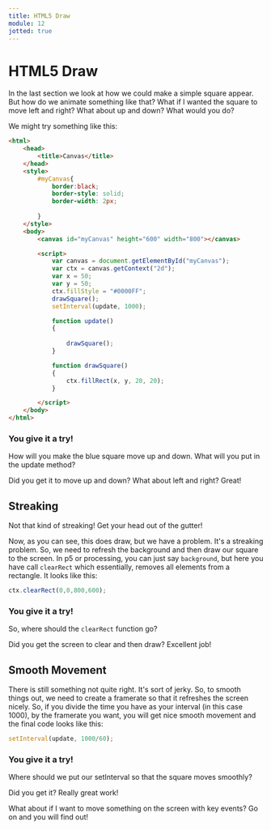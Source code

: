 ```yaml
---
title: HTML5 Draw
module: 12
jotted: true
---
```


# HTML5 Draw

In the last section we look at how we could make a simple square appear.  But how do we animate something like that?  What if I wanted the square to move left and right?  What about up and down?  What would you do?

We might try something like this:

```html
<html>
    <head>
        <title>Canvas</title>
    </head>
    <style>
        #myCanvas{
            border:black;
            border-style: solid;
            border-width: 2px;
            
        }
    </style>
    <body>
        <canvas id="myCanvas" height="600" width="800"></canvas>

        <script>
            var canvas = document.getElementById("myCanvas");
            var ctx = canvas.getContext("2d");
            var x = 50;
            var y = 50;
            ctx.fillStyle = "#0000FF";
            drawSquare();
            setInterval(update, 1000);

            function update()
            {
                
                drawSquare();
            }

            function drawSquare()
            {
                ctx.fillRect(x, y, 20, 20);
            }

        </script>
    </body>
</html>
```

### You give it a try!

How will you make the blue square move up and down.  What will you put in the update method?

<div id="jotted-demo-1" class="jotted-theme-stacked"></div>

<script>
    new Jotted(document.querySelector("#jotted-demo-1"), {
    files: [
        {
            type: "js",
            hide: false,
            url:"https://raw.githubusercontent.com/Montana-Media-Arts/441-WebTech-Spring2019/master/Week%2011%20Examples/handsonscript.js"
        },
        {
            type: "html",
            hide: false,
            url:"https://raw.githubusercontent.com/Montana-Media-Arts/441-WebTech-Spring2019/master/Week%2011%20Examples/HandsOnExample.html"

    }],
    showBlank: false,
    showResult: true,
    runScripts: true,
    plugins: [
        { name: 'ace', options: { "maxLines": 100, "Lines": 100 } },
        // { name: 'console', options: { autoClear: true } },
    ]
});
</script>

Did you get it to move up and down?  What about left and right? Great!


## Streaking 

Not that kind of streaking! Get your head out of the gutter!

Now, as you can see, this does draw, but we have a problem. It's a streaking problem.  So, we need to refresh the background and then draw our square to the screen.  In p5 or processing, you can just say `background`, but here you have call `clearRect` which essentially, removes all elements from a rectangle.  It looks like this:

```javascript
ctx.clearRect(0,0,800,600);
```

### You give it a try!

So, where should the `clearRect` function go?

<div id="jotted-demo-2" class="jotted-theme-stacked"></div>

<script>
    new Jotted(document.querySelector("#jotted-demo-2"), {
    files: [
        {
            type: "js",
            hide: false,
            url:"https://raw.githubusercontent.com/Montana-Media-Arts/441-WebTech-Spring2019/master/Week%2011%20Examples/handsonscript.js"
        },
        {
            type: "html",
            hide: false,
            url:"https://raw.githubusercontent.com/Montana-Media-Arts/441-WebTech-Spring2019/master/Week%2011%20Examples/HandsOnExample.html"

    }],
    showBlank: false,
    showResult: true,
    runScripts: true,
    plugins: [
        { name: 'ace', options: { "maxLines": 100, "Lines": 100 } },
        // { name: 'console', options: { autoClear: true } },
    ]
});
</script>

Did you get the screen to clear and then draw?  Excellent job!


## Smooth Movement

There is still something not quite right.  It's sort of jerky. So, to smooth things out, we need to create a framerate so that it refreshes the screen nicely.  So, if you divide the time you have as your interval (in this case 1000), by the framerate you want, you will get nice smooth movement and the final code looks like this:

```javascript
setInterval(update, 1000/60);
```


### You give it a try!

Where should we put our setInterval so that the square moves smoothly?

<div id="jotted-demo-3" class="jotted-theme-stacked"></div>

<script>
    new Jotted(document.querySelector("#jotted-demo-3"), {
    files: [
        {
            type: "js",
            hide: false,
            url:"https://raw.githubusercontent.com/Montana-Media-Arts/441-WebTech-Spring2019/master/Week%2011%20Examples/handsonscript.js"
        },
        {
            type: "html",
            hide: false,
            url:"https://raw.githubusercontent.com/Montana-Media-Arts/441-WebTech-Spring2019/master/Week%2011%20Examples/HandsOnExample.html"

    }],
    showBlank: false,
    showResult: true,
    runScripts: true,
    plugins: [
        { name: 'ace', options: { "maxLines": 100, "Lines": 100 } },
        // { name: 'console', options: { autoClear: true } },
    ]
});
</script>

Did you get it? Really great work!

What about if I want to move something on the screen with key events? Go on and you will find out!
